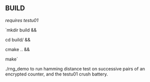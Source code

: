## BUILD

*requires testu01*

`mkdir build &&
 
cd build/ && 

cmake .. &&

make`

./rng_demo to run hamming distance test on successive pairs of an encrypted counter, and the testu01 crush battery.
